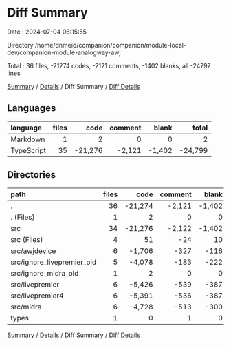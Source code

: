 # Diff Summary

Date : 2024-07-04 06:15:55

Directory /home/dnmeid/companion/companion/module-local-dev/companion-module-analogway-awj

Total : 36 files,  -21274 codes, -2121 comments, -1402 blanks, all -24797 lines

[Summary](results.md) / [Details](details.md) / Diff Summary / [Diff Details](diff-details.md)

## Languages
| language | files | code | comment | blank | total |
| :--- | ---: | ---: | ---: | ---: | ---: |
| Markdown | 1 | 2 | 0 | 0 | 2 |
| TypeScript | 35 | -21,276 | -2,121 | -1,402 | -24,799 |

## Directories
| path | files | code | comment | blank | total |
| :--- | ---: | ---: | ---: | ---: | ---: |
| . | 36 | -21,274 | -2,121 | -1,402 | -24,797 |
| . (Files) | 1 | 2 | 0 | 0 | 2 |
| src | 34 | -21,276 | -2,122 | -1,402 | -24,800 |
| src (Files) | 4 | 51 | -24 | 10 | 37 |
| src/awjdevice | 6 | -1,706 | -327 | -116 | -2,149 |
| src/ignore_livepremier_old | 5 | -4,078 | -183 | -222 | -4,483 |
| src/ignore_midra_old | 1 | 2 | 0 | 0 | 2 |
| src/livepremier | 6 | -5,426 | -539 | -387 | -6,352 |
| src/livepremier4 | 6 | -5,391 | -536 | -387 | -6,314 |
| src/midra | 6 | -4,728 | -513 | -300 | -5,541 |
| types | 1 | 0 | 1 | 0 | 1 |

[Summary](results.md) / [Details](details.md) / Diff Summary / [Diff Details](diff-details.md)
